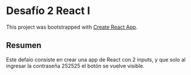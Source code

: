 # Desafío 2 React I

This project was bootstrapped with [Create React App](https://github.com/facebook/create-react-app).

## Resumen

Este defaío consiste en crear una app de React con 2 inputs, y que solo al ingresar la contraseña 252525 el botón se vuelve visible.

